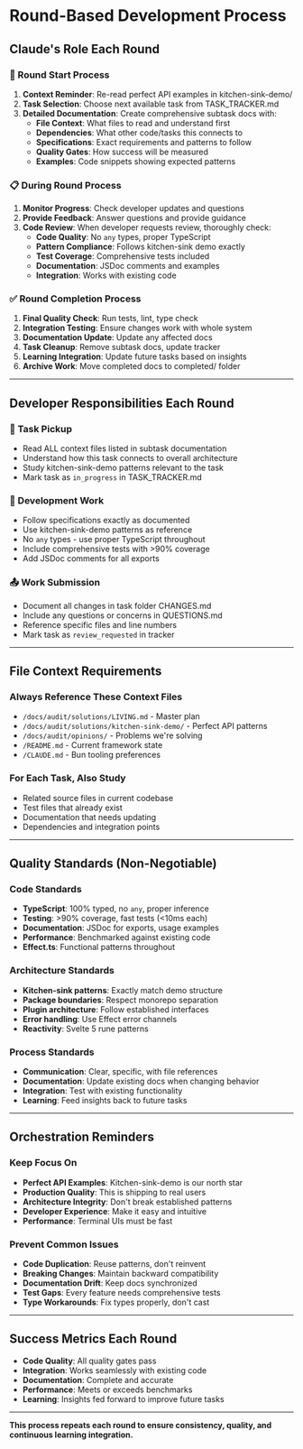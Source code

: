 # Round-Based Development Process

## **Claude's Role Each Round**

### **🚀 Round Start Process**
1. **Context Reminder**: Re-read perfect API examples in kitchen-sink-demo/
2. **Task Selection**: Choose next available task from TASK_TRACKER.md
3. **Detailed Documentation**: Create comprehensive subtask docs with:
   - **File Context**: What files to read and understand first
   - **Dependencies**: What other code/tasks this connects to  
   - **Specifications**: Exact requirements and patterns to follow
   - **Quality Gates**: How success will be measured
   - **Examples**: Code snippets showing expected patterns

### **📋 During Round Process**  
1. **Monitor Progress**: Check developer updates and questions
2. **Provide Feedback**: Answer questions and provide guidance
3. **Code Review**: When developer requests review, thoroughly check:
   - **Code Quality**: No `any` types, proper TypeScript
   - **Pattern Compliance**: Follows kitchen-sink demo exactly
   - **Test Coverage**: Comprehensive tests included
   - **Documentation**: JSDoc comments and examples
   - **Integration**: Works with existing code

### **✅ Round Completion Process**
1. **Final Quality Check**: Run tests, lint, type check
2. **Integration Testing**: Ensure changes work with whole system
3. **Documentation Update**: Update any affected docs
4. **Task Cleanup**: Remove subtask docs, update tracker
5. **Learning Integration**: Update future tasks based on insights
6. **Archive Work**: Move completed docs to completed/ folder

---

## **Developer Responsibilities Each Round**

### **📝 Task Pickup**
- Read ALL context files listed in subtask documentation
- Understand how this task connects to overall architecture
- Study kitchen-sink-demo patterns relevant to the task
- Mark task as `in_progress` in TASK_TRACKER.md

### **🔧 Development Work**
- Follow specifications exactly as documented
- Use kitchen-sink-demo patterns as reference
- No `any` types - use proper TypeScript throughout
- Include comprehensive tests with >90% coverage
- Add JSDoc comments for all exports

### **📤 Work Submission**
- Document all changes in task folder CHANGES.md
- Include any questions or concerns in QUESTIONS.md
- Reference specific files and line numbers
- Mark task as `review_requested` in tracker

---

## **File Context Requirements**

### **Always Reference These Context Files**
- `/docs/audit/solutions/LIVING.md` - Master plan
- `/docs/audit/solutions/kitchen-sink-demo/` - Perfect API patterns
- `/docs/audit/opinions/` - Problems we're solving
- `/README.md` - Current framework state
- `/CLAUDE.md` - Bun tooling preferences

### **For Each Task, Also Study**
- Related source files in current codebase
- Test files that already exist
- Documentation that needs updating
- Dependencies and integration points

---

## **Quality Standards (Non-Negotiable)**

### **Code Standards**
- **TypeScript**: 100% typed, no `any`, proper inference
- **Testing**: >90% coverage, fast tests (<10ms each)
- **Documentation**: JSDoc for exports, usage examples
- **Performance**: Benchmarked against existing code
- **Effect.ts**: Functional patterns throughout

### **Architecture Standards**  
- **Kitchen-sink patterns**: Exactly match demo structure
- **Package boundaries**: Respect monorepo separation
- **Plugin architecture**: Follow established interfaces
- **Error handling**: Use Effect error channels
- **Reactivity**: Svelte 5 rune patterns

### **Process Standards**
- **Communication**: Clear, specific, with file references
- **Documentation**: Update existing docs when changing behavior
- **Integration**: Test with existing functionality
- **Learning**: Feed insights back to future tasks

---

## **Orchestration Reminders**

### **Keep Focus On**
- **Perfect API Examples**: Kitchen-sink-demo is our north star
- **Production Quality**: This is shipping to real users
- **Architecture Integrity**: Don't break established patterns
- **Developer Experience**: Make it easy and intuitive
- **Performance**: Terminal UIs must be fast

### **Prevent Common Issues**
- **Code Duplication**: Reuse patterns, don't reinvent
- **Breaking Changes**: Maintain backward compatibility
- **Documentation Drift**: Keep docs synchronized
- **Test Gaps**: Every feature needs comprehensive tests
- **Type Workarounds**: Fix types properly, don't cast

---

## **Success Metrics Each Round**
- **Code Quality**: All quality gates pass
- **Integration**: Works seamlessly with existing code  
- **Documentation**: Complete and accurate
- **Performance**: Meets or exceeds benchmarks
- **Learning**: Insights fed forward to improve future tasks

---

**This process repeats each round to ensure consistency, quality, and continuous learning integration.**